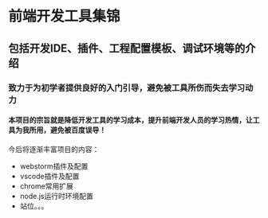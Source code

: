 # 前端开发工具集锦
## 包括开发IDE、插件、工程配置模板、调试环境等的介绍
### 致力于为初学者提供良好的入门引导，避免被工具所伤而失去学习动力
#### 本项目的宗旨就是降低开发工具的学习成本，提升前端开发人员的学习热情，让工具为我所用，避免被百度误导！
今后将逐渐丰富项目的内容：
- webstorm插件及配置
- vscode插件及配置
- chrome常用扩展
- node.js运行时环境配置
- 站位。。。

